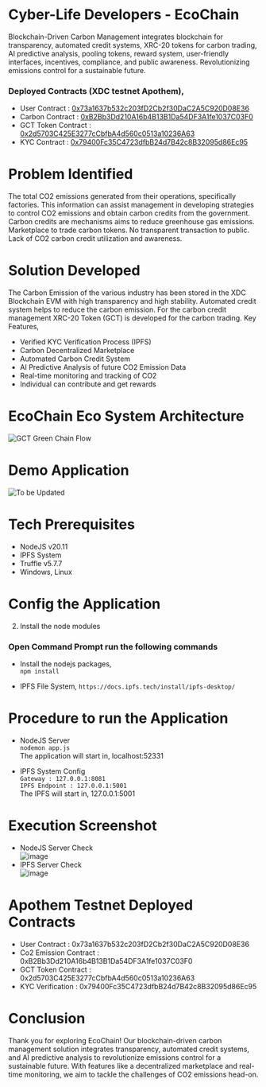 # Cyber-Life Developers - EcoChain

Blockchain-Driven Carbon Management integrates blockchain for transparency, automated credit systems, XRC-20 tokens for carbon trading, AI predictive analysis, pooling tokens, reward system, user-friendly interfaces, incentives, compliance, and public awareness. Revolutionizing emissions control for a sustainable future.

### Deployed Contracts (XDC testnet Apothem),

- User Contract : [0x73a1637b532c203fD2Cb2f30DaC2A5C920D08E36](https://explorer.apothem.network/address/0x73a1637b532c203fD2Cb2f30DaC2A5C920D08E36)
- Carbon Contract : [0xB2Bb3Dd210A16b4B13B1Da54DF3A1fe1037C03F0](https://explorer.apothem.network/address/0xB2Bb3Dd210A16b4B13B1Da54DF3A1fe1037C03F0)
- GCT Token Contract : [0x2d5703C425E3277cCbfbA4d560c0513a10236A63](https://explorer.apothem.network/tokens/xdc2d5703c425e3277ccbfba4d560c0513a10236a63)
- KYC Contract : [0x79400Fc35C4723dfbB24d7B42c8B32095d86Ec95](https://explorer.apothem.network/address/0x79400Fc35C4723dfbB24d7B42c8B32095d86Ec95)

# Problem Identified

The total CO2 emissions generated from their operations, specifically factories. This information can assist management in developing strategies to control CO2 emissions and obtain carbon credits from the government. Carbon credits are mechanisms aims to reduce greenhouse gas emissions. Marketplace to trade carbon tokens. No transparent transaction to public. Lack of CO2 carbon credit utilization and awareness.

# Solution Developed

The Carbon Emission of the various industry has been stored in the XDC Blockchain EVM with high transparency and high stability. Automated credit system helps to reduce the carbon emission. For the carbon credit management XRC-20 Token (GCT) is developed for the carbon trading. Key Features,

- Verified KYC Verification Process (IPFS)
- Carbon Decentralized Marketplace
- Automated Carbon Credit System
- AI Predictive Analysis of future CO2 Emission Data
- Real-time monitoring and tracking of CO2
- Individual can contribute and get rewards

# EcoChain Eco System Architecture

![GCT Green Chain Flow](https://github.com/tech-creed/Green-Chain-PLI-Hackathon-2.0/assets/65155327/439e9b49-7ac5-4259-aca0-0668878f08b3)

# Demo Application

![To be Updated](Image)

# Tech Prerequisites

- NodeJS v20.11
- IPFS System
- Truffle v5.7.7
- Windows, Linux

# Config the Application

2. Install the node modules

### Open Command Prompt run the following commands

- Install the nodejs packages,<br>
  `npm install`

- IPFS File System,
  `https://docs.ipfs.tech/install/ipfs-desktop/`

# Procedure to run the Application

- NodeJS Server <br>
  `nodemon app.js`<br>
  The application will start in, localhost:52331

- IPFS System Config <br>
  `Gateway : 127.0.0.1:8081` <br>
  `IPFS Endpoint : 127.0.0.1:5001`<br>
  The IPFS will start in, 127.0.0.1:5001

# Execution Screenshot

- NodeJS Server Check <br>
  ![image](https://github.com/tech-creed/Green-Chain-PLI-Hackathon-2.0/assets/65155327/c57f7279-92e5-4f80-a141-bebea44a04a3)
- IPFS Server Check <br>
  ![image](https://github.com/tech-creed/Green-Chain-PLI-Hackathon-2.0/assets/65155327/fac9ab65-d546-4928-918d-fe33ca6f8ede)

# Apothem Testnet Deployed Contracts

- User Contract : 0x73a1637b532c203fD2Cb2f30DaC2A5C920D08E36
- Co2 Emission Contract : 0xB2Bb3Dd210A16b4B13B1Da54DF3A1fe1037C03F0
- GCT Token Contract : 0x2d5703C425E3277cCbfbA4d560c0513a10236A63
- KYC Verification : 0x79400Fc35C4723dfbB24d7B42c8B32095d86Ec95

# Conclusion

Thank you for exploring EcoChain! Our blockchain-driven carbon management solution integrates transparency, automated credit systems, and AI predictive analysis to revolutionize emissions control for a sustainable future. With features like a decentralized marketplace and real-time monitoring, we aim to tackle the challenges of CO2 emissions head-on.
